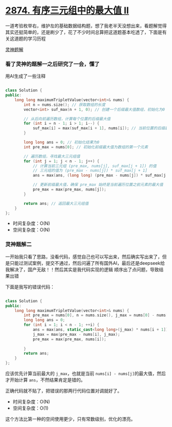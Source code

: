 # [2874. 有序三元组中的最大值 II](https://leetcode.cn/problems/maximum-value-of-an-ordered-triplet-ii/description/)

一道考验枚举右，维护左的基础数据结构题，想了我老半天没想出来，看题解觉得其实还挺简单的，还是刷少了，花了不少时间总算把这道题基本吃透了，下面是有关这道题的学习历程

[灵神题解](https://leetcode.cn/problems/maximum-value-of-an-ordered-triplet-ii/solutions/2464857/mei-ju-jzhao-qian-hou-zui-da-zhi-pythonj-um8q/)

### 看了灵神的题解一之后研究了一会，懂了
用AI生成了一些注释

```cpp

class Solution {
public:
    long long maximumTripletValue(vector<int>& nums) {
        int n = nums.size(); // 获取数组的长度
        vector<int> suf_max(n + 1, 0); // 创建一个后缀最大值数组，初始化为0

        // 从后向前遍历数组，计算每个位置的后缀最大值
        for (int i = n - 1; i > 1; i--) {
            suf_max[i] = max(suf_max[i + 1], nums[i]); // 当前位置的后缀最大值为当前元素和后一个位置的后缀最大值的较大者
        }

        long long ans = 0; // 初始化结果为0
        int pre_max = nums[0]; // 初始化前缀最大值为数组的第一个元素

        // 遍历数组，寻找最大三元组值
        for (int j = 1; j < n - 1; j++) {
            // 计算当前三元组 (pre_max, nums[j], suf_max[j + 1]) 的值
            // 三元组的值为 (pre_max - nums[j]) * suf_max[j + 1]
            ans = max(ans, (long long) (pre_max - nums[j]) * suf_max[j + 1]);

            // 更新前缀最大值，确保 pre_max 始终是当前遍历位置之前元素的最大值
            pre_max = max(pre_max, nums[j]);
        }

        return ans; // 返回最大三元组值
    }
};
```

- 时间复杂度：O(N)
- 空间复杂度：O(N)

### 灵神题解二
一开始我只看了思路，没看代码，感觉自己也可以写出来，然后确实写出来了，但是只能过测试案例，提交不通过，然后问遍了所有国外AI，最后还是deepseek给我解决了，国产无敌！！然后其实是我代码实现的逻辑
顺序出了点问题，导致结果出错

下面是我写的错误代码：

```cpp

class Solution {
public:
    long long maximumTripletValue(vector<int>& nums) {
        int pre_max = nums[0], n = nums.size(), j_max = nums[0] - nums[1];
        long long ans = 0;
        for (int i = 1; i < n - 1; ++i) {
            ans = max(ans, static_cast<long long>(j_max) * nums[i + 1]);  //和下面那行代码顺序写错了
            j_max = max(pre_max - nums[i], j_max);
            pre_max = max(pre_max, nums[i]);
            
        }
        return ans;
    }
};
```

应该优先计算当前最大的 `j_max`，也就是当前 `nums[i] - nums[j]`的最大值，然后才开始计算 `ans`，不然结果肯定是错的。

正确代码就不贴了，把错误的那两行代码位置对调就好了。

- 时间复杂度：O(N)
- 空间复杂度：O(1)

这个方法比第一种的空间使用更少，只有常数级别，优化的漂亮。
